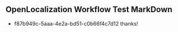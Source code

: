 ## OpenLocalization Workflow Test MarkDown
* f87b949c-5aaa-4e2a-bd51-c0b66f4c7d12 thanks!

<!--HONumber=Jul16_HO3-->


